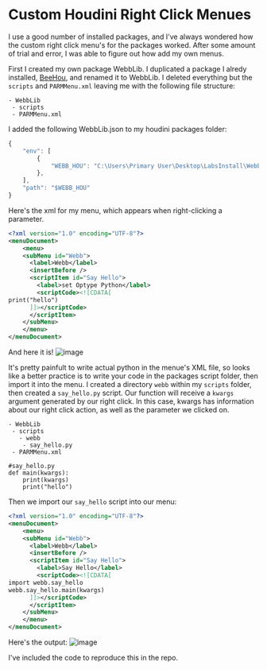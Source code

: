 # Custom Houdini Right Click Menues
I use a good number of installed packages, and I've always wondered how the custom right click menu's for the packages worked. After some amount of trial and error, I was able to figure out how add my own menus. 

First I created my own package WebbLib. I duplicated a package I alredy installed, [BeeHou](https://github.com/simonreeves/BeeHou), and renamed it to WebbLib. I deleted everything but the ```scripts``` and ```PARMMenu.xml``` leaving me with the following file structure:

```
- WebbLib
 - scripts
 - PARMMenu.xml
```

I added the following WebbLib.json to my houdini packages folder:
```js
{
    "env": [
        {
            "WEBB_HOU": "C:\Users\Primary User\Desktop\LabsInstall\WebbLib"
        },
    ],
    "path": "$WEBB_HOU"
}
```
Here's the xml for my menu, which appears when right-clicking a parameter.


```xml
<?xml version="1.0" encoding="UTF-8"?>
<menuDocument>
	<menu>
    <subMenu id="Webb">
      <label>Webb</label>
      <insertBefore />
      <scriptItem id="Say Hello">
        <label>set Optype Python</label>
        <scriptCode><![CDATA[
print("hello")
      ]]></scriptCode>
      </scriptItem>
    </subMenu>
	</menu>
</menuDocument>
```
And here it is!
![image](https://user-images.githubusercontent.com/38958118/182684039-89bf141e-2afd-4a40-97e3-bd1199f7a248.png)


It's pretty painfult to write actual python in the menue's XML file, so looks like a better practice is to write your code in the packages script folder, then import it into the menu. I created a directory ```webb``` within my ```scripts``` folder, then created a ```say_hello.py``` script. Our function will receive a ```kwargs``` argument generated by our right click. In this case, kwargs has information about our right click action, as well as the parameter we clicked on.  


```
- WebbLib
 - scripts
   - webb
    - say_hello.py
 - PARMMenu.xml
```

```
#say_hello.py
def main(kwargs):
    print(kwargs)
    print("hello")
```

Then we import our ```say_hello``` script into our menu:

```xml
<?xml version="1.0" encoding="UTF-8"?>
<menuDocument>
	<menu>
    <subMenu id="Webb">
      <label>Webb</label>
      <insertBefore />
      <scriptItem id="Say Hello">
        <label>Say Hello</label>
        <scriptCode><![CDATA[
import webb.say_hello
webb.say_hello.main(kwargs)
      ]]></scriptCode>
      </scriptItem>
    </subMenu>
	</menu>
</menuDocument>
```
Here's the output:
![image](https://user-images.githubusercontent.com/38958118/182685175-e4333ac9-1447-4c44-b1c8-5c1fd2cd8a80.png)

I've included the code to reproduce this in the repo. 



